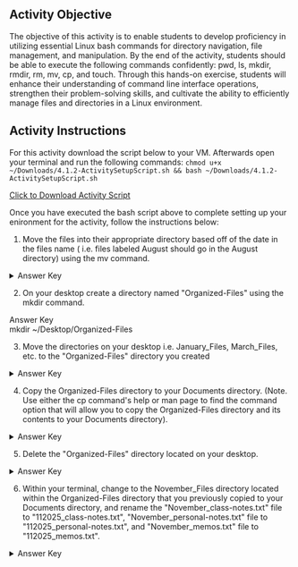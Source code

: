 ## Activity Objective

The objective of this activity is to enable students to develop proficiency in utilizing essential Linux bash commands for directory navigation, file management, and manipulation. By the end of the activity, students should be able to execute the following commands confidently: pwd, ls, mkdir, rmdir, rm, mv, cp, and touch. Through this hands-on exercise, students will enhance their understanding of command line interface operations, strengthen their problem-solving skills, and cultivate the ability to efficiently manage files and directories in a Linux environment.



## Activity Instructions

For this activity download the script below to your VM. Afterwards open your terminal and run the following commands: ```chmod u+x ~/Downloads/4.1.2-ActivitySetupScript.sh && bash ~/Downloads/4.1.2-ActivitySetupScript.sh```

[Click to Download Activity Script](https://drive.google.com/file/d/1v9u_36HZSLd4JhlsiutCCVlOjPzt0J9_/view)



Once you have executed the bash script above to complete setting up your enironment for the activity, follow the instructions below:

1. Move the files into their appropriate directory based off of the date in the files name ( i.e. files labeled August should go in the August directory) using the mv command.
<details closed>
<summary>Answer Key</summary>
<code>mv filepath/<file_name> filepath/<directory_name></code>
</details>

2. On your desktop create a directory named "Organized-Files" using the mkdir command.
<summary>Answer Key</summary>
mkdir ~/Desktop/Organized-Files 
</details>
  
3. Move the directories on your desktop i.e. January_Files, March_Files, etc. to the "Organized-Files" directory you created 
<details closed>
<summary>Answer Key</summary>
<code>mkdir ~/Desktop/Organized-Files</code>
</details>
  
4. Copy the Organized-Files directory to your Documents directory. (Note. Use either the cp command's help or man page to find the command option that will allow you to copy the Organized-Files directory and its contents to your Documents directory).
<details closed>
<summary>Answer Key</summary>
<code>cp -r ~/Desktop/Organized-Files ~/Documents</code>
</details>

5. Delete the "Organized-Files" directory located on your desktop.
<details closed>
<summary>Answer Key</summary>
<code>rm -R ~/Desktop/Organized-Files</code>
</details>


6. Within your terminal, change to the November_Files directory located within the Organized-Files directory that you previously copied to your Documents directory, and rename the "November_class-notes.txt" file to "112025_class-notes.txt", "November_personal-notes.txt" file to "112025_personal-notes.txt", and "November_memos.txt" file to "112025_memos.txt".
<details closed>
<summary>Answer Key</summary>
mv ~/Desktop/Organized-Files/November-Files/November_class-notes.txt ~/Desktop/Organized-Files/November-Files/112025_class-notes.txt
mv ~/Desktop/Organized-Files/November-Files/November_personal-notes.txt ~/Desktop/Organized-Files/November-Files/112025_personal-notes.txt
mv ~/Desktop/Organized-Files/November-Files/November_memos.txt" ~/Desktop/Organized-Files/November-Files/112025_memos.txt
</details>


